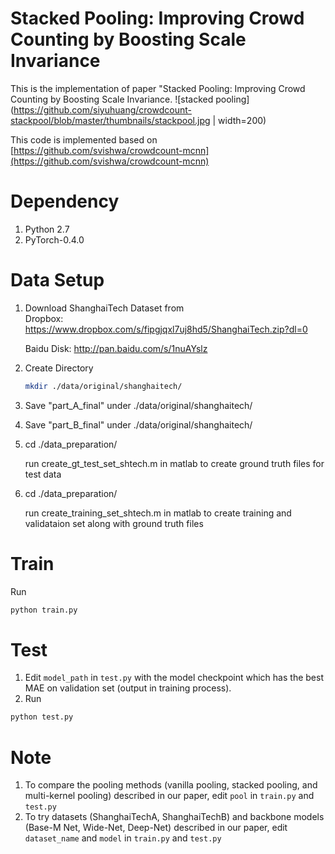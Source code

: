 # Stacked Pooling: Improving Crowd Counting by Boosting Scale Invariance

This is the implementation of paper "Stacked Pooling: Improving Crowd Counting by Boosting Scale Invariance.
![stacked pooling](https://github.com/siyuhuang/crowdcount-stackpool/blob/master/thumbnails/stackpool.jpg | width=200)

This code is implemented based on [https://github.com/svishwa/crowdcount-mcnn](https://github.com/svishwa/crowdcount-mcnn)

# Dependency
1. Python 2.7
2. PyTorch-0.4.0

# Data Setup
1. Download ShanghaiTech Dataset from   
   Dropbox:   https://www.dropbox.com/s/fipgjqxl7uj8hd5/ShanghaiTech.zip?dl=0
   
   Baidu Disk: http://pan.baidu.com/s/1nuAYslz
2. Create Directory 
   ```bash
   mkdir ./data/original/shanghaitech/  
   ```
3. Save "part_A_final" under ./data/original/shanghaitech/
4. Save "part_B_final" under ./data/original/shanghaitech/
5. cd ./data_preparation/

   run create_gt_test_set_shtech.m in matlab to create ground truth files for test data
6. cd ./data_preparation/

   run create_training_set_shtech.m in matlab to create training and validataion set along with ground truth files

# Train
Run
```bash
python train.py
```

# Test
1. Edit `model_path` in `test.py` with the model checkpoint which has the best MAE on validation set (output in training process).   
2. Run
```bash   
python test.py 
```

# Note
1. To compare the pooling methods (vanilla pooling, stacked pooling, and multi-kernel pooling) described in our paper,
edit `pool` in `train.py` and `test.py`
2. To try datasets (ShanghaiTechA, ShanghaiTechB) and backbone models (Base-M Net, Wide-Net, Deep-Net) described in our paper,
edit `dataset_name` and `model` in `train.py` and `test.py`



